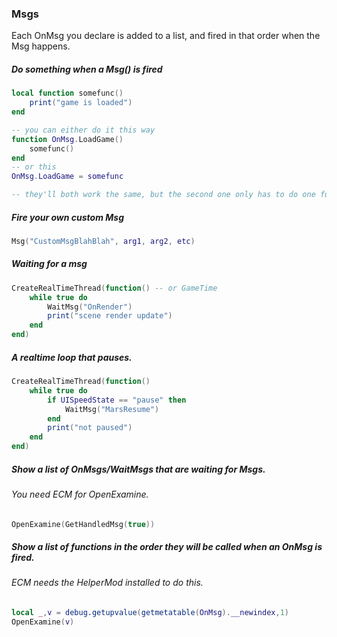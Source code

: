 ### Msgs

Each OnMsg you declare is added to a list, and fired in that order when the Msg happens.

##### Do something when a Msg() is fired
```lua
local function somefunc()
	print("game is loaded")
end

-- you can either do it this way
function OnMsg.LoadGame()
	somefunc()
end
-- or this
OnMsg.LoadGame = somefunc

-- they'll both work the same, but the second one only has to do one function call instead of two.
```

##### Fire your own custom Msg
```lua
Msg("CustomMsgBlahBlah", arg1, arg2, etc)
```

##### Waiting for a msg
```lua
CreateRealTimeThread(function() -- or GameTime
	while true do
		WaitMsg("OnRender")
		print("scene render update")
	end
end)
```

##### A realtime loop that pauses.
```lua
CreateRealTimeThread(function()
	while true do
		if UISpeedState == "pause" then
			WaitMsg("MarsResume")
		end
		print("not paused")
	end
end)
```

##### Show a list of OnMsgs/WaitMsgs that are waiting for Msgs.
###### You need ECM for OpenExamine.
```lua
OpenExamine(GetHandledMsg(true))
```

##### Show a list of functions in the order they will be called when an OnMsg is fired.
###### ECM needs the HelperMod installed to do this.
```lua
local _,v = debug.getupvalue(getmetatable(OnMsg).__newindex,1)
OpenExamine(v)
```
